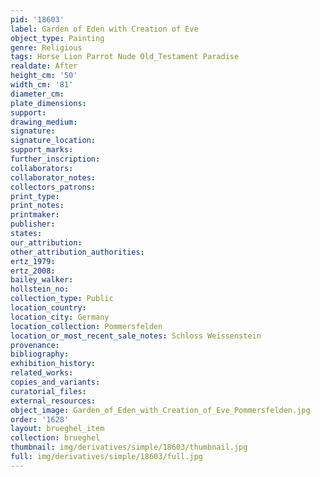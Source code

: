```yaml
---
pid: '18603'
label: Garden of Eden with Creation of Eve
object_type: Painting
genre: Religious
tags: Horse Lion Parrot Nude Old_Testament Paradise
realdate: After
height_cm: '50'
width_cm: '81'
diameter_cm: 
plate_dimensions: 
support: 
drawing_medium: 
signature: 
signature_location: 
support_marks: 
further_inscription: 
collaborators: 
collaborator_notes: 
collectors_patrons: 
print_type: 
print_notes: 
printmaker: 
publisher: 
states: 
our_attribution: 
other_attribution_authorities: 
ertz_1979: 
ertz_2008: 
bailey_walker: 
hollstein_no: 
collection_type: Public
location_country: 
location_city: Germany
location_collection: Pommersfelden
location_or_most_recent_sale_notes: Schloss Weissenstein
provenance: 
bibliography: 
exhibition_history: 
related_works: 
copies_and_variants: 
curatorial_files: 
external_resources: 
object_image: Garden_of_Eden_with_Creation_of_Eve_Pommersfelden.jpg
order: '1628'
layout: brueghel_item
collection: brueghel
thumbnail: img/derivatives/simple/18603/thumbnail.jpg
full: img/derivatives/simple/18603/full.jpg
---
```

